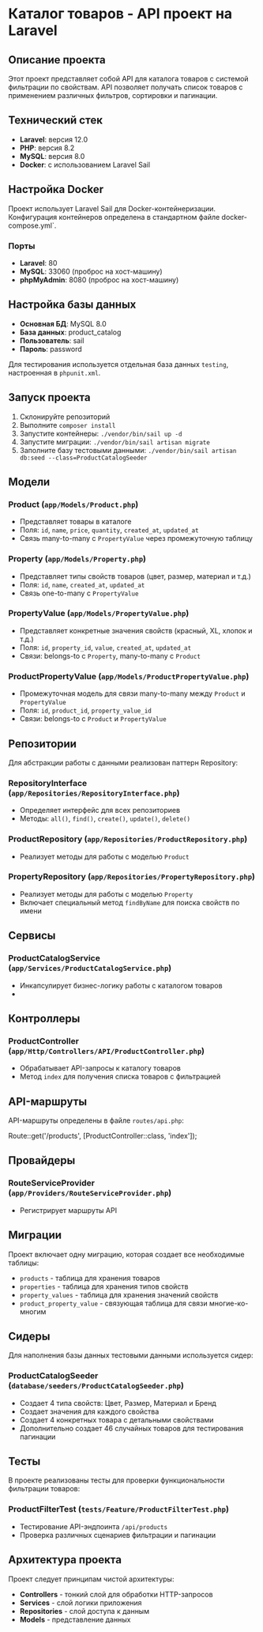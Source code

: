 # Каталог товаров - API проект на Laravel

## Описание проекта
Этот проект представляет собой API для каталога товаров с системой фильтрации по свойствам. API позволяет получать список товаров с применением различных фильтров, сортировки и пагинации.

## Технический стек
- **Laravel**: версия 12.0
- **PHP**: версия 8.2
- **MySQL**: версия 8.0
- **Docker**: с использованием Laravel Sail

## Настройка Docker
Проект использует Laravel Sail для Docker-контейнеризации. Конфигурация контейнеров определена в стандартном файле docker-compose.yml`.

### Порты
- **Laravel**: 80
- **MySQL**: 33060 (проброс на хост-машину)
- **phpMyAdmin**: 8080 (проброс на хост-машину)

## Настройка базы данных
- **Основная БД**: MySQL 8.0
- **База данных**: product_catalog
- **Пользователь**: sail
- **Пароль**: password

Для тестирования используется отдельная база данных `testing`, настроенная в `phpunit.xml`.

## Запуск проекта
1. Склонируйте репозиторий
2. Выполните `composer install`
3. Запустите контейнеры: `./vendor/bin/sail up -d`
4. Запустите миграции: `./vendor/bin/sail artisan migrate`
5. Заполните базу тестовыми данными: `./vendor/bin/sail artisan db:seed --class=ProductCatalogSeeder`

## Модели

### Product (`app/Models/Product.php`)
- Представляет товары в каталоге
- Поля: `id`, `name`, `price`, `quantity`, `created_at`, `updated_at`
- Связь many-to-many с `PropertyValue` через промежуточную таблицу

### Property (`app/Models/Property.php`)
- Представляет типы свойств товаров (цвет, размер, материал и т.д.)
- Поля: `id`, `name`, `created_at`, `updated_at`
- Связь one-to-many с `PropertyValue`

### PropertyValue (`app/Models/PropertyValue.php`)
- Представляет конкретные значения свойств (красный, XL, хлопок и т.д.)
- Поля: `id`, `property_id`, `value`, `created_at`, `updated_at`
- Связи: belongs-to с `Property`, many-to-many с `Product`

### ProductPropertyValue (`app/Models/ProductPropertyValue.php`)
- Промежуточная модель для связи many-to-many между `Product` и `PropertyValue`
- Поля: `id`, `product_id`, `property_value_id`
- Связи: belongs-to с `Product` и `PropertyValue`

## Репозитории
Для абстракции работы с данными реализован паттерн Repository:

### RepositoryInterface (`app/Repositories/RepositoryInterface.php`)
- Определяет интерфейс для всех репозиториев
- Методы: `all()`, `find()`, `create()`, `update()`, `delete()`

### ProductRepository (`app/Repositories/ProductRepository.php`)
- Реализует методы для работы с моделью `Product`

### PropertyRepository (`app/Repositories/PropertyRepository.php`)
- Реализует методы для работы с моделью `Property`
- Включает специальный метод `findByName` для поиска свойств по имени

## Сервисы

### ProductCatalogService (`app/Services/ProductCatalogService.php`)
- Инкапсулирует бизнес-логику работы с каталогом товаров
- 
## Контроллеры

### ProductController (`app/Http/Controllers/API/ProductController.php`)
- Обрабатывает API-запросы к каталогу товаров
- Метод `index` для получения списка товаров с фильтрацией

## API-маршруты
API-маршруты определены в файле `routes/api.php`:

Route::get('/products', [ProductController::class, 'index']);

## Провайдеры

### RouteServiceProvider (`app/Providers/RouteServiceProvider.php`)
* Регистрирует маршруты API

## Миграции
Проект включает одну миграцию, которая создает все необходимые таблицы:
* `products` - таблица для хранения товаров
* `properties` - таблица для хранения типов свойств
* `property_values` - таблица для хранения значений свойств
* `product_property_value` - связующая таблица для связи многие-ко-многим

## Сидеры
Для наполнения базы данных тестовыми данными используется сидер:

### ProductCatalogSeeder (`database/seeders/ProductCatalogSeeder.php`)
* Создает 4 типа свойств: Цвет, Размер, Материал и Бренд
* Создает значения для каждого свойства
* Создает 4 конкретных товара с детальными свойствами
* Дополнительно создает 46 случайных товаров для тестирования пагинации

## Тесты
В проекте реализованы тесты для проверки функциональности фильтрации товаров:

### ProductFilterTest (`tests/Feature/ProductFilterTest.php`)
* Тестирование API-эндпоинта `/api/products`
* Проверка различных сценариев фильтрации и пагинации

## Архитектура проекта
Проект следует принципам чистой архитектуры:
* **Controllers** - тонкий слой для обработки HTTP-запросов
* **Services** - слой логики приложения
* **Repositories** - слой доступа к данным
* **Models** - представление данных
